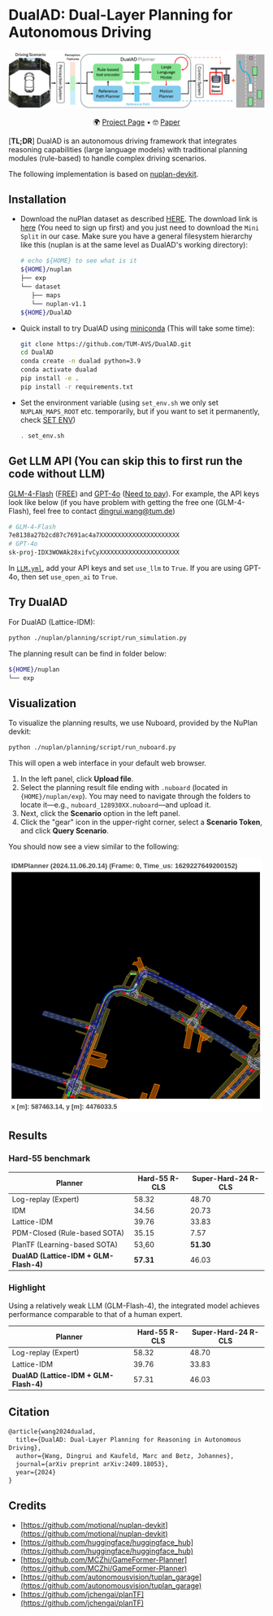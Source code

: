 # DualAD: Dual-Layer Planning for Autonomous Driving
 
<div align='center'>

![DualAD Framework](./assets/teaser.png)

🌍 [Project Page](https://dualad.github.io/) • 🤓 [Paper](https://arxiv.org/pdf/2409.18053) 

</div>

[**TL;DR**] DualAD is an autonomous driving framework that integrates reasoning capabilities (large language models) with traditional planning modules (rule-based) to handle complex driving scenarios. 

The following implementation is based on [nuplan-devkit](https://github.com/motional/nuplan-devkit).

## Installation
- Download the nuPlan dataset as described [HERE](https://nuplan-devkit.readthedocs.io/en/latest/dataset_setup.html). The download link is [here](https://www.nuscenes.org/nuplan#download) (You need to sign up first) and you just need to download the ```Mini Split``` in our case. Make sure you have a general filesystem hierarchy like this (nuplan is at the same level as DualAD's working directory):
   ```bash
   # echo ${HOME} to see what is it
   ${HOME}/nuplan
   ├── exp
   └── dataset
      ├── maps
      └── nuplan-v1.1
   ${HOME}/DualAD
   ```
- Quick install to try DualAD using [miniconda](https://docs.anaconda.com/free/miniconda/miniconda-install/) (This will take some time):
   ```bash
   git clone https://github.com/TUM-AVS/DualAD.git
   cd DualAD
   conda create -n dualad python=3.9
   conda activate dualad
   pip install -e .
   pip install -r requirements.txt
   ```

- Set the environment variable (using ```set_env.sh``` we only set ```NUPLAN_MAPS_ROOT``` etc. temporarily, but if you want to set it permanently, check [SET ENV](./doc/ENV.md))
   ```bash
   . set_env.sh
   ```
## Get LLM API (You can skip this to first run the code without LLM)
[GLM-4-Flash](https://bigmodel.cn/usercenter/apikeys) ([FREE](https://open.bigmodel.cn/pricing)) and [GPT-4o](https://platform.openai.com/settings/organization/api-keys) ([Need to pay](https://openai.com/api/pricing/)). For example, the API keys look like below (if you have problem with getting the free one (GLM-4-Flash), feel free to contact dingrui.wang@tum.de)

   ```bash
   # GLM-4-Flash
   7e8138a27b2cd87c7691ac4a7XXXXXXXXXXXXXXXXXXXXXX
   # GPT-4o
   sk-proj-IDX3WOWAk28xifvCyXXXXXXXXXXXXXXXXXXXXXX
   ```
In [```LLM.yml```](./LLM.yml), add your API keys and set ```use_llm``` to ```True```. If you are using GPT-4o, then set ```use_open_ai``` to ```True```.
## Try DualAD
For DualAD (Lattice-IDM):
   ```bash
   python ./nuplan/planning/script/run_simulation.py
   ```
The planning result can be find in folder below:
   ```bash
   ${HOME}/nuplan
   └── exp
   ```
## Visualization
To visualize the planning results, we use Nuboard, provided by the NuPlan devkit:
   ```bash
   python ./nuplan/planning/script/run_nuboard.py
   ```
This will open a web interface in your default web browser. 
1. In the left panel, click **Upload file**.
2. Select the planning result file ending with `.nuboard` (located in `{HOME}/nuplan/exp`). You may need to navigate through the folders to locate it—e.g., `nuboard_128930XX.nuboard`—and upload it.
3. Next, click the **Scenario** option in the left panel.
4. Click the "gear" icon in the upper-right corner, select a **Scenario Token**, and click **Query Scenario**.

You should now see a view similar to the following:

![Visualization Example](./assets/bokeh_plot.png)

## Results

### Hard-55 benchmark

| Planner                                 | Hard-55 R-CLS | Super-Hard-24 R-CLS |
|-----------------------------------------|---------------|---------------------|
| Log-replay (Expert)                     | 58.32         |   48.70             |
| IDM                                     | 34.56         |   20.73             |
| Lattice-IDM                             | 39.76         |   33.83             |
| PDM-Closed (Rule-based SOTA)            | 35.15         |   7.57              |
| PlanTF (Learning-based SOTA)            | 53,60         | **51.30**           |
| **DualAD (Lattice-IDM + GLM-Flash-4)**  | **57.31**     |   46.03             |


### Highlight
Using a relatively weak LLM (GLM-Flash-4), the integrated model achieves performance comparable to that of a human expert.

| Planner                                 | Hard-55 R-CLS | Super-Hard-24 R-CLS |
|-----------------------------------------|---------------|---------------------|
| Log-replay (Expert)                     | 58.32         |   48.70             |
| Lattice-IDM                             | 39.76         |   33.83             |
| **DualAD (Lattice-IDM + GLM-Flash-4)**  | 57.31         |   46.03             |

## Citation

```text
@article{wang2024dualad,
  title={DualAD: Dual-Layer Planning for Reasoning in Autonomous Driving},
  author={Wang, Dingrui and Kaufeld, Marc and Betz, Johannes},
  journal={arXiv preprint arXiv:2409.18053},
  year={2024}
}
```


## Credits

- [https://github.com/motional/nuplan-devkit](https://github.com/motional/nuplan-devkit)
- [https://github.com/huggingface/huggingface_hub](https://github.com/huggingface/huggingface_hub)
- [https://github.com/MCZhi/GameFormer-Planner](https://github.com/MCZhi/GameFormer-Planner)
- [https://github.com/autonomousvision/tuplan_garage](https://github.com/autonomousvision/tuplan_garage)
- [https://github.com/jchengai/planTF](https://github.com/jchengai/planTF)